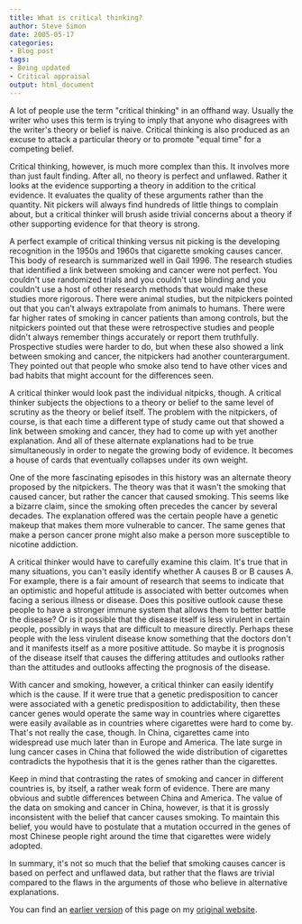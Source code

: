 ```yaml
---
title: What is critical thinking?
author: Steve Simon
date: 2005-05-17
categories:
- Blog post
tags:
- Being updated
- Critical appraisal
output: html_document
---
```

A lot of people use the term "critical thinking" in an offhand way.
Usually the writer who uses this term is trying to imply that anyone who
disagrees with the writer's theory or belief is naive. Critical
thinking is also produced as an excuse to attack a particular theory or
to promote "equal time" for a competing belief.

Critical thinking, however, is much more complex than this. It involves
more than just fault finding. After all, no theory is perfect and
unflawed. Rather it looks at the evidence supporting a theory in
addition to the critical evidence. It evaluates the quality of these
arguments rather than the quantity. Nit pickers will always find
hundreds of little things to complain about, but a critical thinker will
brush aside trivial concerns about a theory if other supporting evidence
for that theory is strong.

A perfect example of critical thinking versus nit picking is the
developing recognition in the 1950s and 1960s that cigarette smoking
causes cancer. This body of research is summarized well in Gail 1996.
The research studies that identified a link between smoking and cancer
were not perfect. You couldn't use randomized trials and you couldn't
use blinding and you couldn't use a host of other research methods that
would make these studies more rigorous. There were animal studies, but
the nitpickers pointed out that you can't always extrapolate from
animals to humans. There were far higher rates of smoking in cancer
patients than among controls, but the nitpickers pointed out that these
were retrospective studies and people didn't always remember things
accurately or report them truthfully. Prospective studies were harder
to do, but when these also showed a link between smoking and cancer, the
nitpickers had another counterargument. They pointed out that people who
smoke also tend to have other vices and bad habits that might account
for the differences seen.

A critical thinker would look past the individual nitpicks, though. A
critical thinker subjects the objections to a theory or belief to the
same level of scrutiny as the theory or belief itself. The problem with
the nitpickers, of course, is that each time a different type of study
came out that showed a link between smoking and cancer, they had to come
up with yet another explanation. And all of these alternate explanations
had to be true simultaneously in order to negate the growing body of
evidence. It becomes a house of cards that eventually collapses under
its own weight.

One of the more fascinating episodes in this history was an alternate
theory proposed by the nitpickers. The theory was that it wasn't the
smoking that caused cancer, but rather the cancer that caused smoking.
This seems like a bizarre claim, since the smoking often precedes the
cancer by several decades. The explanation offered was the certain
people have a genetic makeup that makes them more vulnerable to cancer.
The same genes that make a person cancer prone might also make a person
more susceptible to nicotine addiction.

A critical thinker would have to carefully examine this claim. It's
true that in many situations, you can't easily identify whether A
causes B or B causes A. For example, there is a fair amount of research
that seems to indicate that an optimistic and hopeful attitude is
associated with better outcomes when facing a serious illness or
disease. Does this positive outlook cause these people to have a
stronger immune system that allows them to better battle the disease? Or
is it possible that the disease itself is less virulent in certain
people, possibly in ways that are difficult to measure directly. Perhaps
these people with the less virulent disease know something that the
doctors don't and it manifests itself as a more positive attitude. So
maybe it is prognosis of the disease itself that causes the differing
attitudes and outlooks rather than the attitudes and outlooks affecting
the prognosis of the disease.

With cancer and smoking, however, a critical thinker can easily identify
which is the cause. If it were true that a genetic predisposition to
cancer were associated with a genetic predisposition to addictability,
then these cancer genes would operate the same way in countries where
cigarettes were easily available as in countries where cigarettes were
hard to come by. That's not really the case, though. In China,
cigarettes came into widespread use much later than in Europe and
America. The late surge in lung cancer cases in China that followed the
wide distribution of cigarettes contradicts the hypothesis that it is
the genes rather than the cigarettes.

Keep in mind that contrasting the rates of smoking and cancer in
different countries is, by itself, a rather weak form of evidence. There
are many obvious and subtle differences between China and America. The
value of the data on smoking and cancer in China, however, is that it is
grossly inconsistent with the belief that cancer causes smoking. To
maintain this belief, you would have to postulate that a mutation
occurred in the genes of most Chinese people right around the time that
cigarettes were widely adopted.

In summary, it's not so much that the belief that smoking causes cancer
is based on perfect and unflawed data, but rather that the flaws are
trivial compared to the flaws in the arguments of those who believe in
alternative explanations.

You can find an [earlier version][sim1] of this page on my [original website][sim2].


[sim1]: http://www.pmean.com/05/CriticalThinking.html
[sim2]: http://www.pmean.com/original_site.html
